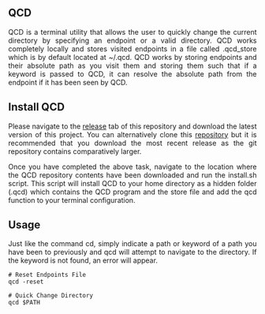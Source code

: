 ## QCD

<p align="justify">
QCD is a terminal utility that allows the user to quickly change the current directory by specifying an endpoint or a valid directory. QCD works completely locally and stores visited endpoints in a file called .qcd_store which is by default located at ~/.qcd. QCD works by storing endpoints and their absolute path as you visit them and storing them such that if a keyword is passed to QCD, it can resolve the absolute path from the endpoint if it has been seen by QCD.
</p>

## Install QCD

<p align="justify">
Please navigate to the <a href="https://github.com/nalinahuja22/qcd/releases">release</a> tab of this repository and download the latest version of this project. You can alternatively clone this <a href="https://github.com/nalinahuja22/qcd">repository</a> but it is recommended that you download the most recent release as the git repository contains comparatively larger.
</p>

<p align="justify">
Once you have completed the above task, navigate to the location where the QCD repository contents have been downloaded and run the install.sh script. This script will install QCD to your home directory as a hidden folder (.qcd) which contains the QCD program and the store file and add the qcd function to your terminal configuration.
</p>

## Usage

<p align="justify">
Just like the command cd, simply indicate a path or keyword of a path you have been to previously and qcd will attempt to navigate to the directory. If the keyword is not found, an error will appear.
</p>

```
# Reset Endpoints File
qcd -reset

# Quick Change Directory
qcd $PATH
```
